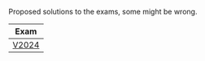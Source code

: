 Proposed solutions to the exams, some might be wrong.

| Exam              |
|-------------------|
| [V2024](V2024/)   |
